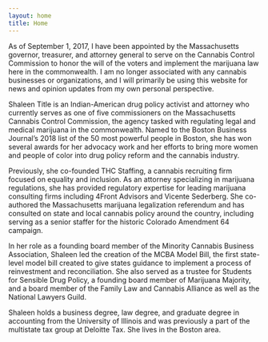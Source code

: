 ```yaml
---
layout: home
title: Home 
---
```

<aside class="home__intro">
<figure class="home__avatar"></figure>
<p>As of September 1, 2017, I have been appointed by the Massachusetts governor, treasurer, and attorney general to serve on the Cannabis Control Commission to honor the will of the voters and implement the marijuana law here in the commonwealth. I am no longer associated with any cannabis businesses or organizations, and I will primarily be using this website for news and opinion updates from my own personal perspective.</p>
</aside>
Shaleen Title is an Indian-American drug policy activist and attorney who currently serves as one of five commissioners on the Massachusetts Cannabis Control Commission, the agency tasked with regulating legal and medical marijuana in the commonwealth. Named to the Boston Business Journal’s 2018 list of the 50 most powerful people in Boston, she has won several awards for her advocacy work and her efforts to bring more women and people of color into drug policy reform and the cannabis industry.

Previously, she co-founded THC Staffing, a cannabis recruiting firm focused on equality and inclusion. As an attorney specializing in marijuana regulations, she has provided regulatory expertise for leading marijuana consulting firms including 4Front Advisors and Vicente Sederberg. She co-authored the Massachusetts marijuana legalization referendum and has consulted on state and local cannabis policy around the country, including serving as a senior staffer for the historic Colorado Amendment 64 campaign. 

In her role as a founding board member of the Minority Cannabis Business Association, Shaleen led the creation of the MCBA Model Bill, the first state-level model bill created to give states guidance to implement a process of reinvestment and reconciliation. She also served as a trustee for Students for Sensible Drug Policy, a founding board member of Marijuana Majority, and a board member of the Family Law and Cannabis Alliance as well as the National Lawyers Guild. 

Shaleen holds a business degree, law degree, and graduate degree in accounting from the University of Illinois and was previously a part of the multistate tax group at Deloitte Tax. She lives in the Boston area.
